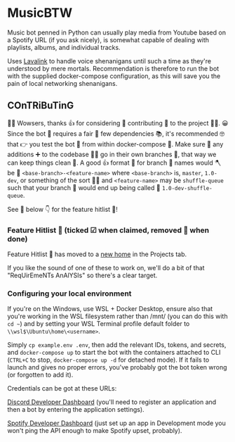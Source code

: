 # MusicBTW

Music bot penned in Python can usually play media from Youtube based on a Spotify URL (if you ask nicely), is somewhat capable of dealing with playlists, albums,
and individual tracks.

Uses
[Lavalink](https://github.com/freyacodes/Lavalink)
to handle voice shenanigans until such a time as they're understood by mere mortals.
Recommendation is therefore to run the bot with the supplied docker-compose
configuration, as this will save you the pain of local networking shenanigans.

## COnTRiBuTinG

🙌🙌 Wowsers, thanks 👍 for considering 🤔 contributing 📑 to the project 👷‍♂️.
😀 Since the bot 🤖 requires a fair 🎡 few dependencies 📚, it's recommended 🤓
that 👉 you test the bot 🤖 from within docker-compose 🐳.
Make sure 🤗 any additions ➕ to the codebase 👨‍💻 go in their own branches 🌳,
that way we can keep things clean 🧹.
A good 👍 format 📄 for branch 🌲 names would 🪓 be 🐝 `<base-branch>-<feature-name>`
where `<base-branch>` is, `master`, `1.0-dev`, or something of the sort 🧙‍♂️ and
`<feature-name>` may be `shuffle-queue` such that your branch 🎄 would end up being
called 💬 `1.0-dev-shuffle-queue`.

See 👀 below 👇 for the feature hitlist 🎯!

### Feature Hitlist 🎯 (ticked ☑ when claimed, removed 👻 when done)

Feature Hitlist 🎯 has moved to a [new home](https://github.com/Pytato/MusicBTW/projects/2#column-17243427)
in the Projects tab.

If you like the sound of one of these to work on, we'll do a bit of that "ReqUirEmeNTs AnAlYSIs" so there's a clear target.

### Configuring your local environment

If you're on the Windows, use WSL + Docker Desktop, ensure also that you're
working in the WSL filesystem rather than /mnt/ (you can do this with `cd ~`)
and by setting your WSL Terminal profile default folder to `\\wsl$\Ubuntu\home\<username>`.

Simply `cp example.env .env`, then add the relevant IDs, tokens, and secrets, and
`docker-compose up` to start the bot with the containers attached to CLI
(`CTRL+C` to stop, `docker-compose up -d` for detached mode).
If it fails to launch and gives no proper errors, you've probably got the bot token
wrong (or forgotten to add it).

Credentials can be got at these URLs:

[Discord Developer Dashboard](https://discord.com/developers/applications/)
(you'll need to register an application and then a bot by entering the
application settings).

[Spotify Developer Dashboard](https://developer.spotify.com/dashboard/)
(just set up an app in Development mode you won't ping the API enough to make
Spotify upset, probably).

